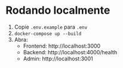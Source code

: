 # Rodando localmente

1. Copie `.env.example` para `.env`
2. `docker-compose up --build`
3. Abra:
   - Frontend: http://localhost:3000
   - Backend: http://localhost:4000/health
   - Admin: http://localhost:3001
